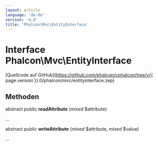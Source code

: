 ```yaml
---
layout: article
language: 'de-de'
version: '4.0'
title: 'Phalcon\Mvc\EntityInterface'
---
```

# Interface **Phalcon\Mvc\EntityInterface**

[Quellcode auf GitHub](https://github.com/phalcon/cphalcon/tree/v{{ page.version }}.0/phalcon/mvc/entityinterface.zep)

## Methoden

abstract public **readAttribute** (*mixed* $attribute)

...

abstract public **writeAttribute** (*mixed* $attribute, *mixed* $value)

...